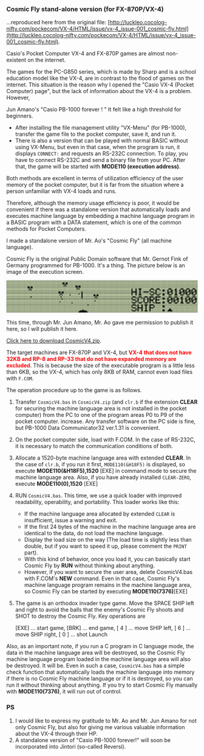 ### Cosmic Fly stand-alone version (for FX-870P/VX-4)
…reproduced here from the original file: [http://luckleo.cocolog-nifty.com/pockecom/VX-4/HTML/issue/vx-4_issue-001_cosmic-fly.html](http://luckleo.cocolog-nifty.com/pockecom/VX-4/HTML/issue/vx-4_issue-001_cosmic-fly.html).

Casio's Pocket Computer VX-4 and FX-870P games are almost non-existent on the internet. 

The games for the PC-G850 series, which is made by Sharp and is a school education model like the VX-4, 
are in contrast to the flood of games on the internet. This situation is the reason why I opened 
the "Casio VX-4 (Pocket Computer) page", but the lack of information about the VX-4 is a problem. However,

Jun Amano's "Casio PB-1000 forever ! " It felt like a high threshold for beginners.

 - After installing the file management utility "VX-Menu" (for PB-1000), transfer the game file to 
   the pocket computer, save it, and run it.
 - There is also a version that can be played with normal BASIC without using VX-Menu, 
   but even in that case, when the program is run, it displays `CONNECT:` 
   and requests an RS-232C connection. To play, you have to connect RS-232C and send a binary
   file from your PC. After that, the game will be started with **MODE110 (execution address)**.

Both methods are excellent in terms of utilization efficiency of the user memory of the pocket computer, 
but it is far from the situation where a person unfamiliar with VX-4 loads and runs. 

Therefore, although the memory usage efficiency is poor, it would be convenient if there was a 
standalone version that automatically loads and executes machine language by embedding a machine 
language program in a BASIC program with a DATA statement, which is one of the common methods 
for Pocket Computers.

I made a standalone version of Mr. Ao's "Cosmic Fly" (all machine language). 

Cosmic Fly is the original Public Domain software that Mr. Gernot Fink of Germany programmed for PB-1000. 
It's a thing. The picture below is an image of the execution screen.

![](../../../images/cosmic-fly.png)

This time, through Mr. Jun Amano, Mr. Ao gave me permission to publish it here, so I will publish it here.

[Click here to download CosmicV4.zip](../../archives/CosmicV4.zip).

The target machines are FX-870P and VX-4, but <span style="color:red;font-weight:bold;">VX-4 that does not have 32KB and RP-8 and RP-33 that 
do not have expanded memory are excluded</span>. This is because the size of the executable program 
is a little less than 6KB, so the VX-4, which has only 8KB of RAM, cannot even load files with `F.COM`.

The operation procedure up to the game is as follows.
1.	Transfer `CosmicV4.bas` in `CosmicV4.zip` (and `clr.b` if the extension **CLEAR** for securing the machine 
language area is not installed in the pocket computer) from the PC to one of the program areas 
P0 to P9 of the pocket computer. increase. Any transfer software on the PC side is fine,
but PB-1000 Data Communicator32 ver.1.31 is convenient.
2. On the pocket computer side, load with F.COM. In the case of RS-232C, it is necessary to match 
   the communication conditions of both.
3. Allocate a 1520-byte machine language area with extended **CLEAR**. In the case of `clr.b`, if you run it first,
   `MODE110(&H18F5)` is displayed, so execute **MODE110(&H18F5),1520** [EXE] in command mode to secure the machine 
   language area. Also, if you have already installed `CLEAR-ZERO`, execute **MODE110(0),1520** [EXE]
4. RUN `CosmicV4.bas`. This time, we use a quick loader with improved readability, operability, and portability. 
   This loader works like this:
   - If the machine language area allocated by extended `CLEAR` is insufficient, issue a warning and exit.
   - If the first 24 bytes of the machine in the machine language area are identical to the data, do not load the machine language.
   - Display the load size on the way (The load time is slightly less than double, but if you want to speed it up, 
     please comment the `PRINT` part).
   - With this kind of behavior, once you load it, you can basically start Cosmic Fly by **RUN** without 
     thinking about anything.
   - However, if you want to secure the user area, delete CosmicV4.bas with F.COM's **NEW** command. 
     Even in that case, Cosmic Fly's machine language program remains in the machine language area, 
     so Cosmic Fly can be started by executing **MODE110(7376)**[EXE]

4.	The game is an orthodox invader type game. Move the SPACE SHIP left and right to avoid the balls 
    that the enemy's Cosmic Fly shoots and SHOT to destroy the Cosmic Fly. Key operations are
    
    [EXE] ... start game,
    [BRK] ... end game,
    [ 4 ] ... move SHIP left,
    [ 6 ] ... move SHIP right,
    [ 0 ] ... shot Launch

Also, as an important note, if you run a C program in C language mode, the data in the machine language area 
will be destroyed, so the Cosmic Fly machine language program loaded in the machine language area will also be 
destroyed. It will be. Even in such a case, `CosmicV4.bas` has a simple check function that automatically
loads the machine language into memory if there is no Cosmic Fly machine language or if it is destroyed, 
so you can run it without thinking about anything. If you try to start Cosmic Fly manually
with **MODE110(7376)**, it will run out of control.

### PS
1. I would like to express my gratitude to Mr. Ao and Mr. Jun Amano for not only Cosmic Fly, 
   but also for giving me various valuable information about the VX-4 through their HP.
2. A standalone version of "Casio PB-1000 forever!" will soon be incorporated into Jintori (so-called Reversi).
